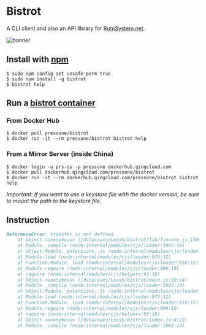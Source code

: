 # Bistrot

A CLI client and also an API library for [RumSystem.net](https://RumSystem.net).

![banner](https://github.com/Press-One/bistrot/blob/master/wiki/banner.jpg?raw=true "banner")

## Install with [npm](https://www.npmjs.com/package/bistrot)

```console
$ sudo npm config set unsafe-perm true
$ sudo npm install -g bistrot
$ bistrot help
```

## Run a [bistrot container](https://hub.docker.com/repository/docker/pressone/bistrot)

### From Docker Hub

```console
$ docker pull pressone/bistrot
$ docker run -it --rm pressone/bistrot bistrot help
```

### From a Mirror Server (inside China)

```console
$ docker login -u prs-os -p pressone dockerhub.qingcloud.com
$ docker pull dockerhub.qingcloud.com/pressone/bistrot
$ docker run -it --rm dockerhub.qingcloud.com/pressone/bistrot bistrot help
```

*Important: If you want to use a keystore file with the docker version, be sure to mount the path to the keystore file.*

## Instruction

```markdown
ReferenceError: transfer is not defined
    at Object.<anonymous> (/data/xuxu/Leask/bistrot/lib/finance.js:110:5)
    at Module._compile (node:internal/modules/cjs/loader:1095:14)
    at Object.Module._extensions..js (node:internal/modules/cjs/loader:1124:10)
    at Module.load (node:internal/modules/cjs/loader:975:32)
    at Function.Module._load (node:internal/modules/cjs/loader:816:12)
    at Module.require (node:internal/modules/cjs/loader:999:19)
    at require (node:internal/modules/cjs/helpers:93:18)
    at Object.<anonymous> (/data/xuxu/Leask/bistrot/main.js:19:14)
    at Module._compile (node:internal/modules/cjs/loader:1095:14)
    at Object.Module._extensions..js (node:internal/modules/cjs/loader:1124:10)
    at Module.load (node:internal/modules/cjs/loader:975:32)
    at Function.Module._load (node:internal/modules/cjs/loader:816:12)
    at Module.require (node:internal/modules/cjs/loader:999:19)
    at require (node:internal/modules/cjs/helpers:93:18)
    at Object.<anonymous> (/data/xuxu/Leask/bistrot/index.js:4:22)
    at Module._compile (node:internal/modules/cjs/loader:1095:14)
